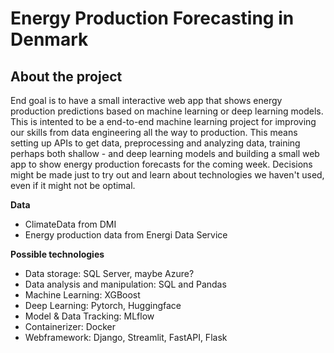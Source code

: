 # Energy Production Forecasting in Denmark #

## About the project ##
End goal is to have a small interactive web app that shows energy production predictions based on machine learning or deep learning models.
This is intented to be a end-to-end machine learning project for improving our skills from data engineering all the way to production.
This means setting up APIs to get data, preprocessing and analyzing data, training perhaps both shallow - and deep learning models and building a small web app to show energy production forecasts for the coming week.
Decisions might be made just to try out and learn about technologies we haven't used, even if it might not be optimal.

**Data**
- ClimateData from DMI
- Energy production data from Energi Data Service

**Possible technologies** 
- Data storage: SQL Server, maybe Azure?
- Data analysis and manipulation: SQL and Pandas
- Machine Learning: XGBoost
- Deep Learning: Pytorch, Huggingface
- Model & Data Tracking: MLflow
- Containerizer: Docker
- Webframework: Django, Streamlit, FastAPI, Flask



